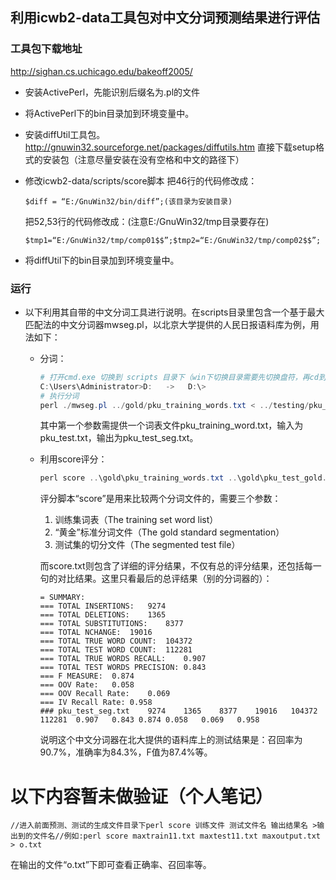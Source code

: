 ## 利用icwb2-data工具包对中文分词预测结果进行评估

### 工具包下载地址

http://sighan.cs.uchicago.edu/bakeoff2005/

- 安装ActivePerl，先能识别后缀名为.pl的文件

- 将ActivePerl下的bin目录加到环境变量中。

- 安装diffUtil工具包。
  http://gnuwin32.sourceforge.net/packages/diffutils.htm
  直接下载setup格式的安装包（注意尽量安装在没有空格和中文的路径下）

- 修改icwb2-data/scripts/score脚本
  把46行的代码修改成：

  ```
  $diff = “E:/GnuWin32/bin/diff”;(该目录为安装目录)
  ```

  把52,53行的代码修改成：(注意E:/GnuWin32/tmp目录要存在)

  ```
  $tmp1=“E:/GnuWin32/tmp/comp01$$”;$tmp2=“E:/GnuWin32/tmp/comp02$$”;
  ```

- 将diffUtil下的bin目录加到环境变量中。

### 运行

- 以下利用其自带的中文分词工具进行说明。在scripts目录里包含一个基于最大匹配法的中文分词器mwseg.pl，以北京大学提供的人民日报语料库为例，用法如下：

  - 分词：

    ```powershell
    # 打开cmd.exe 切换到 scripts 目录下（win下切换目录需要先切换盘符，再cd到相应目录下，dir可以查看目录下文件列表，如切换至D盘：）
    C:\Users\Administrator>D:   ->   D:\>
    # 执行分词
    perl ./mwseg.pl ../gold/pku_training_words.txt < ../testing/pku_test.txt > pku_test_seg.txt
    ```

    其中第一个参数需提供一个词表文件pku_training_word.txt，输入为pku\_test.txt，输出为pku\_test\_seg.txt。

  - 利用score评分：

    ```powershell
    perl score ..\gold\pku_training_words.txt ..\gold\pku_test_gold.txt pku_test_setg.txt > score.txt 2> error.txt
    ```

    评分脚本“score”是用来比较两个分词文件的，需要三个参数：

    1. 训练集词表（The training set word list）
    2. “黄金”标准分词文件（The gold standard segmentation）
    3. 测试集的切分文件（The segmented test file）

    而score.txt则包含了详细的评分结果，不仅有总的评分结果，还包括每一句的对比结果。这里只看最后的总评结果（别的分词器的）：

    ```
    = SUMMARY:
    === TOTAL INSERTIONS:	9274
    === TOTAL DELETIONS:	1365
    === TOTAL SUBSTITUTIONS:	8377
    === TOTAL NCHANGE:	19016
    === TOTAL TRUE WORD COUNT:	104372
    === TOTAL TEST WORD COUNT:	112281
    === TOTAL TRUE WORDS RECALL:	0.907
    === TOTAL TEST WORDS PRECISION:	0.843
    === F MEASURE:	0.874
    === OOV Rate:	0.058
    === OOV Recall Rate:	0.069
    === IV Recall Rate:	0.958
    ###	pku_test_seg.txt	9274	1365	8377	19016	104372	112281	0.907	0.843 0.874	0.058	0.069	0.958
    ```

    说明这个中文分词器在北大提供的语料库上的测试结果是：召回率为90.7%，准确率为84.3%，F值为87.4%等。

  

  





# 以下内容暂未做验证（个人笔记）

```
//进入前面预测、测试的生成文件目录下perl score 训练文件 测试文件名 输出结果名 >输出到的文件名//例如:perl score maxtrain11.txt maxtest11.txt maxoutput.txt > o.txt
```

在输出的文件“o.txt”下即可查看正确率、召回率等。

